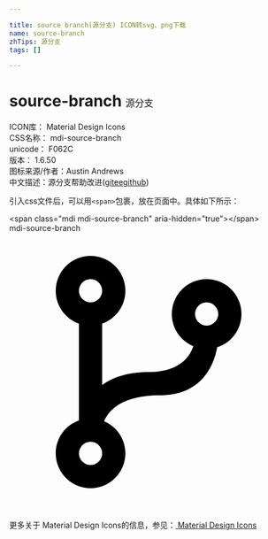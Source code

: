 ```yaml
---

title: source branch(源分支) ICON转svg、png下载
name: source-branch
zhTips: 源分支
tags: []

---
```


# source-branch  <small style="font-size: 60%;font-weight: 100">源分支</small>


<div class="detail-page">
<p>
<span>
ICON库：
<span class="badge-secondary badge">Material Design Icons</span> 
</span>
<br/>
<span>
CSS名称：
<span class="badge-secondary badge">mdi-source-branch</span> 
</span>
<br/>
<span>
unicode：
<span class="badge-secondary badge">F062C</span> 
<copy-btn content='F062C' btn-title=""></copy-btn>
<copy-btn :content='String.fromCodePoint(parseInt("F062C", 16))' btn-title="复制U"></copy-btn>
</span>
<br/>
<span>
版本：
<span class="badge-secondary badge">1.6.50</span> 
</span>
<br/>
<span>图标来源/作者：<span class="badge-light badge">Austin Andrews</span></span> 
<br/>
<span class="zh-detail">中文描述：<span class="badge-primary badge">源分支</span><span class="help-link"><span>帮助改进</span>(<a href="https://gitee.com/liuwave/icon-helper/edit/master/json/material/source-branch.json" target="_blank" rel="noopener noreferrer">gitee</a><a href="https://github.com/liuwave/icon-helper/edit/master/json/material/source-branch.json" target="_blank" rel="noopener noreferrer">github</a></span>)</span><br/>
</p>
</div>
<div class="alert alert-dark">
  <i class="mdi mdi-source-branch mdi-48px"></i>
  <i class="mdi mdi-source-branch mdi-36px"></i>
  <i class="mdi mdi-source-branch mdi-24px"></i>
  <i class="mdi mdi-source-branch mdi-18px"></i>
</div>
<div>
  <p>引入css文件后，可以用<code>&lt;span&gt;</code>包裹，放在页面中。具体如下所示：    
  </p>
  <div class="alert alert-primary" style="font-size: 14px">
    &lt;span class="mdi mdi-source-branch" aria-hidden="true"&gt;&lt;/span&gt;
    <copy-btn content='<span class="mdi mdi-source-branch" aria-hidden="true"></span>'></copy-btn>
  </div>
  <div class="alert alert-secondary">
    <i class="mdi mdi-source-branch"
    style="font-size: 24px"
    aria-hidden="true"></i> mdi-source-branch
    <copy-btn content="mdi-source-branch" btn-title="复制图标名称"></copy-btn>
  </div>
</div>
<div id="svg" class="svg-wrap">
<svg xmlns="http://www.w3.org/2000/svg" viewBox="0 0 24 24"><path d="M13,14C9.64,14 8.54,15.35 8.18,16.24C9.25,16.7 10,17.76 10,19A3,3 0 0,1 7,22A3,3 0 0,1 4,19C4,17.69 4.83,16.58 6,16.17V7.83C4.83,7.42 4,6.31 4,5A3,3 0 0,1 7,2A3,3 0 0,1 10,5C10,6.31 9.17,7.42 8,7.83V13.12C8.88,12.47 10.16,12 12,12C14.67,12 15.56,10.66 15.85,9.77C14.77,9.32 14,8.25 14,7A3,3 0 0,1 17,4A3,3 0 0,1 20,7C20,8.34 19.12,9.5 17.91,9.86C17.65,11.29 16.68,14 13,14M7,18A1,1 0 0,0 6,19A1,1 0 0,0 7,20A1,1 0 0,0 8,19A1,1 0 0,0 7,18M7,4A1,1 0 0,0 6,5A1,1 0 0,0 7,6A1,1 0 0,0 8,5A1,1 0 0,0 7,4M17,6A1,1 0 0,0 16,7A1,1 0 0,0 17,8A1,1 0 0,0 18,7A1,1 0 0,0 17,6Z" /></svg>
</div>
<detail full-name='mdi-source-branch'></detail>
    
<div><p>更多关于 Material Design Icons的信息，参见：<a target="_blank" href="https://iconhelper.cn/material.html"> Material Design Icons</a>
</p></div>
